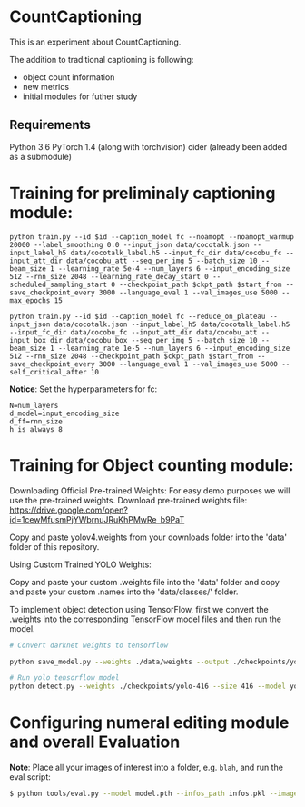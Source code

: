 # CountCaptioning


This is an experiment about CountCaptioning. 

The addition to traditional captioning is following:
- object count information
- new metrics
- initial modules for futher study


## Requirements
Python 3.6
PyTorch 1.4 (along with torchvision)
cider (already been added as a submodule)


# Training for preliminaly captioning module:

```
python train.py --id $id --caption_model fc --noamopt --noamopt_warmup 20000 --label_smoothing 0.0 --input_json data/cocotalk.json --input_label_h5 data/cocotalk_label.h5 --input_fc_dir data/cocobu_fc --input_att_dir data/cocobu_att --seq_per_img 5 --batch_size 10 --beam_size 1 --learning_rate 5e-4 --num_layers 6 --input_encoding_size 512 --rnn_size 2048 --learning_rate_decay_start 0 --scheduled_sampling_start 0 --checkpoint_path $ckpt_path $start_from --save_checkpoint_every 3000 --language_eval 1 --val_images_use 5000 --max_epochs 15

python train.py --id $id --caption_model fc --reduce_on_plateau --input_json data/cocotalk.json --input_label_h5 data/cocotalk_label.h5 --input_fc_dir data/cocobu_fc --input_att_dir data/cocobu_att --input_box_dir data/cocobu_box --seq_per_img 5 --batch_size 10 --beam_size 1 --learning_rate 1e-5 --num_layers 6 --input_encoding_size 512 --rnn_size 2048 --checkpoint_path $ckpt_path $start_from --save_checkpoint_every 3000 --language_eval 1 --val_images_use 5000 --self_critical_after 10
```

**Notice**: Set the hyperparameters for fc:
```
N=num_layers
d_model=input_encoding_size
d_ff=rnn_size
h is always 8
```

# Training for Object counting module:


Downloading Official Pre-trained Weights:
For easy demo purposes we will use the pre-trained weights.
Download pre-trained weights file: https://drive.google.com/open?id=1cewMfusmPjYWbrnuJRuKhPMwRe_b9PaT

Copy and paste yolov4.weights from your downloads folder into the 'data' folder of this repository.


Using Custom Trained YOLO Weights:

Copy and paste your custom .weights file into the 'data' folder and copy and paste your custom .names into the 'data/classes/' folder.



To implement object detection using TensorFlow, first we convert the .weights into the corresponding TensorFlow model files and then run the model.
```bash
# Convert darknet weights to tensorflow

python save_model.py --weights ./data/weights --output ./checkpoints/yolo-416 --input_size 416 --model yolo 

# Run yolo tensorflow model
python detect.py --weights ./checkpoints/yolo-416 --size 416 --model yolo --images ./data/images/kite.jpg
```




# Configuring numeral editing module and overall Evaluation

**Note**: Place all your images of interest into a folder, e.g. `blah`, and run
the eval script:

```bash
$ python tools/eval.py --model model.pth --infos_path infos.pkl --image_folder blah --num_images 10
```
